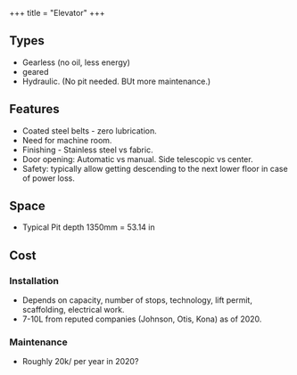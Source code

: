 +++
title = "Elevator"
+++

## Types
- Gearless (no oil, less energy)
- geared 
- Hydraulic. (No pit needed. BUt more maintenance.)

## Features
- Coated steel belts - zero lubrication.
- Need for machine room.
- Finishing - Stainless steel vs fabric.
- Door opening: Automatic vs manual. Side telescopic vs center.
- Safety: typically allow getting descending to the next lower floor in case of power loss.

## Space
- Typical Pit depth 1350mm = 53.14 in

## Cost
### Installation
- Depends on capacity, number of stops, technology, lift permit, scaffolding, electrical work.
- 7-10L from reputed companies (Johnson, Otis, Kona) as of 2020.

### Maintenance
- Roughly 20k/ per year in 2020?